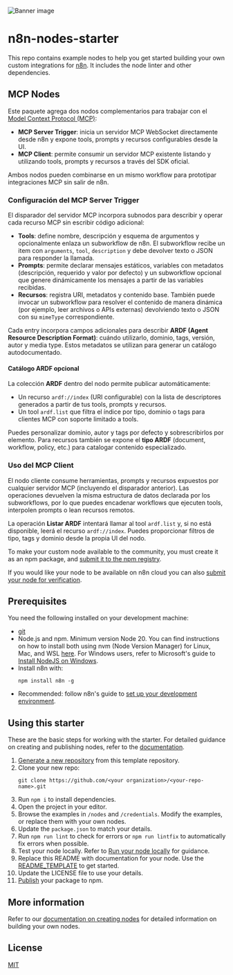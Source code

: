 ![Banner image](https://user-images.githubusercontent.com/10284570/173569848-c624317f-42b1-45a6-ab09-f0ea3c247648.png)

# n8n-nodes-starter

This repo contains example nodes to help you get started building your own custom integrations for [n8n](https://n8n.io). It includes the node linter and other dependencies.

## MCP Nodes

Este paquete agrega dos nodos complementarios para trabajar con el [Model Context Protocol (MCP)](https://modelcontextprotocol.io):

* **MCP Server Trigger**: inicia un servidor MCP WebSocket directamente desde n8n y expone tools, prompts y recursos configurables desde la UI.
* **MCP Client**: permite consumir un servidor MCP existente listando y utilizando tools, prompts y recursos a través del SDK oficial.

Ambos nodos pueden combinarse en un mismo workflow para prototipar integraciones MCP sin salir de n8n.

### Configuración del MCP Server Trigger

El disparador del servidor MCP incorpora subnodos para describir y operar cada recurso MCP sin escribir código adicional:

* **Tools**: define nombre, descripción y esquema de argumentos y opcionalmente enlaza un subworkflow de n8n. El subworkflow recibe un item con `arguments`, `tool`, `description` y debe devolver texto o JSON para responder la llamada.
* **Prompts**: permite declarar mensajes estáticos, variables con metadatos (descripción, requerido y valor por defecto) y un subworkflow opcional que genere dinámicamente los mensajes a partir de las variables recibidas.
* **Recursos**: registra URI, metadatos y contenido base. También puede invocar un subworkflow para resolver el contenido de manera dinámica (por ejemplo, leer archivos o APIs externas) devolviendo texto o JSON con su `mimeType` correspondiente.

Cada entry incorpora campos adicionales para describir **ARDF (Agent Resource Description Format)**: cuándo utilizarlo, dominio, tags, versión, autor y media type. Estos metadatos se utilizan para generar un catálogo autodocumentado.

#### Catálogo ARDF opcional

La colección **ARDF** dentro del nodo permite publicar automáticamente:

* Un recurso `ardf://index` (URI configurable) con la lista de descriptores generados a partir de tus tools, prompts y recursos.
* Un tool `ardf.list` que filtra el índice por tipo, dominio o tags para clientes MCP con soporte limitado a tools.

Puedes personalizar dominio, autor y tags por defecto y sobrescribirlos por elemento. Para recursos también se expone el **tipo ARDF** (document, workflow, policy, etc.) para catalogar contenido especializado.

### Uso del MCP Client

El nodo cliente consume herramientas, prompts y recursos expuestos por cualquier servidor MCP (incluyendo el disparador anterior). Las operaciones devuelven la misma estructura de datos declarada por los subworkflows, por lo que puedes encadenar workflows que ejecuten tools, interpolen prompts o lean recursos remotos.

La operación **Listar ARDF** intentará llamar al tool `ardf.list` y, si no está disponible, leerá el recurso `ardf://index`. Puedes proporcionar filtros de tipo, tags y dominio desde la propia UI del nodo.

To make your custom node available to the community, you must create it as an npm package, and [submit it to the npm registry](https://docs.npmjs.com/packages-and-modules/contributing-packages-to-the-registry).

If you would like your node to be available on n8n cloud you can also [submit your node for verification](https://docs.n8n.io/integrations/creating-nodes/deploy/submit-community-nodes/).

## Prerequisites

You need the following installed on your development machine:

* [git](https://git-scm.com/downloads)
* Node.js and npm. Minimum version Node 20. You can find instructions on how to install both using nvm (Node Version Manager) for Linux, Mac, and WSL [here](https://github.com/nvm-sh/nvm). For Windows users, refer to Microsoft's guide to [Install NodeJS on Windows](https://docs.microsoft.com/en-us/windows/dev-environment/javascript/nodejs-on-windows).
* Install n8n with:
  ```
  npm install n8n -g
  ```
* Recommended: follow n8n's guide to [set up your development environment](https://docs.n8n.io/integrations/creating-nodes/build/node-development-environment/).

## Using this starter

These are the basic steps for working with the starter. For detailed guidance on creating and publishing nodes, refer to the [documentation](https://docs.n8n.io/integrations/creating-nodes/).

1. [Generate a new repository](https://github.com/n8n-io/n8n-nodes-starter/generate) from this template repository.
2. Clone your new repo:
   ```
   git clone https://github.com/<your organization>/<your-repo-name>.git
   ```
3. Run `npm i` to install dependencies.
4. Open the project in your editor.
5. Browse the examples in `/nodes` and `/credentials`. Modify the examples, or replace them with your own nodes.
6. Update the `package.json` to match your details.
7. Run `npm run lint` to check for errors or `npm run lintfix` to automatically fix errors when possible.
8. Test your node locally. Refer to [Run your node locally](https://docs.n8n.io/integrations/creating-nodes/test/run-node-locally/) for guidance.
9. Replace this README with documentation for your node. Use the [README_TEMPLATE](README_TEMPLATE.md) to get started.
10. Update the LICENSE file to use your details.
11. [Publish](https://docs.npmjs.com/packages-and-modules/contributing-packages-to-the-registry) your package to npm.

## More information

Refer to our [documentation on creating nodes](https://docs.n8n.io/integrations/creating-nodes/) for detailed information on building your own nodes.

## License

[MIT](https://github.com/n8n-io/n8n-nodes-starter/blob/master/LICENSE.md)
